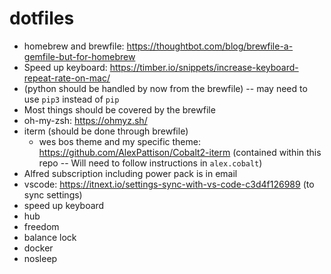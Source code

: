 # dotfiles

- homebrew and brewfile: https://thoughtbot.com/blog/brewfile-a-gemfile-but-for-homebrew
- Speed up keyboard: https://timber.io/snippets/increase-keyboard-repeat-rate-on-mac/
- (python should be handled by now from the brewfile) -- may need to use `pip3` instead of `pip`
- Most things should be covered by the brewfile
- oh-my-zsh: https://ohmyz.sh/
- iterm (should be done through brewfile)
  - wes bos theme and my specific theme: https://github.com/AlexPattison/Cobalt2-iterm (contained within this repo -- Will need to follow instructions in `alex.cobalt`)
- Alfred subscription including power pack is in email
- vscode: https://itnext.io/settings-sync-with-vs-code-c3d4f126989 (to sync settings)
- speed up keyboard
- hub
- freedom
- balance lock
- docker
- nosleep
